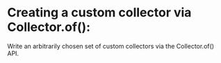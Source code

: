 # Creating a custom collector via Collector.of():

Write an arbitrarily chosen set of custom collectors via the Collector.of() API.